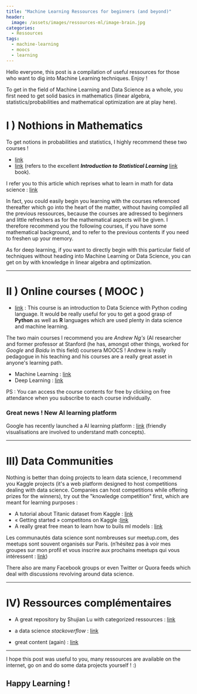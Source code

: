 ```yaml
---
title: "Machine Learning Ressources for beginners (and beyond)"
header:
  image: /assets/images/ressources-ml/image-brain.jpg
categories:
  - Ressources
tags:
  - machine-learning
  - moocs
  - learning
---
```



Hello everyone, this post is a compilation of useful ressources for those who want to dig into Machine Learning techniques.
Enjoy !

To get in the field of Machine Learning and Data Science as a whole, you first need to get solid basics in mathematics (linear algebra, statistics/probabilities and mathematical optimization are at play here).

# I ) Nothions in Mathematics

To get notions in probabilities and statistics, I highly recommend these two courses !

* [link](https://lagunita.stanford.edu/courses/course-v1:OLI+ProbStat+Open_Jan2017/info)
* [link](https://lagunita.stanford.edu/courses/HumanitiesSciences/StatLearning/Winter2016/info) (refers to the excellent ***Introduction to Statistical Learning*** [link](http://www-bcf.usc.edu/~gareth/ISL/) book).

I refer you to this article which reprises what to learn in math for data science : 
[link](https://elitedatascience.com/learn-math-for-data-science)

In fact, you could easily begin you learning with the courses referenced thereafter which go into the heart of the matter, without having compiled all the previous ressources, because the courses are adressed to beginners and little refreshers as for the mathematical aspects will be given. I therefore recommend you the following courses, if you have some mathematical background, and to refer to the previous contents if you need to freshen up your memory.

As for deep learning, if you want to directly begin with this particular field of techniques without heading into Machine Learning or Data Science, you can get on by with knowledge in linear algebra and optimization.

---

# II ) Online courses ( MOOC )

* [link](https://www.datacamp.com/courses/intro-to-python-for-data-science) : This course is an introduction to Data Science with Python coding language. It would be really useful for you to get a good grasp of **Python** as well as **R** languages which are used plenty in data science and machine learning.



The two main courses I recommend you are *Andrew Ng's* (AI researcher and former professor at Stanford (he has, amongst other things, worked for *Google* and *Baidu* in this field) coursera MOOCS ! Andrew is really pedagogue in his teaching and his courses are a really great asset in anyone's learning path.

* Machine Learning : [link](https://www.coursera.org/learn/machine-learning)
* Deep Learning : [link](https://www.coursera.org/specializations/deep-learning)


PS : You can access the course contents for free by clicking on free attendance when you subscribe to each course individually.

### Great news ! New AI learning platform

Google has recently launched a AI learning platform : [link](https://ai.google/education/#?modal_active=none) (friendly visualisations are involved to understand math concepts).


---
# III) Data Communities

Nothing is better than doing projects to learn data science, I recommend you Kaggle projects (it's a web platform designed to host competitions dealing with data science. Companies can host competitions while offering prizes for the winners), try out the "knowledge competition" first, which are meant for learning purposes : 

* A tutorial about Titanic dataset from Kaggle : [link](https://www.datacamp.com/community/open-courses/kaggle-python-tutorial-on-machine-learning)
* « Getting started » competitons on Kaggle :[link](https://www.kaggle.com/competitions?sortBy=grouped&group=general&page=1&pageSize=20&category=gettingStarted)
* A really great free mean to learn how to buils ml models : [link](https://www.kaggle.com/learn/overview)



Les communautés data science sont nombreuses sur meetup.com, des meetups sont souvent organisés sur Paris. (n’hésitez pas à voir mes groupes sur mon profil et vous inscrire aux prochains meetups qui vous intéressent : [link](https://www.meetup.com/fr-FR/Paris-Datageeks/members/199484445/))

There also are many Facebook groups or even Twitter or Quora feeds which deal with discussions revolving around data science.


---

# IV) Ressources complémentaires

* A great repository by Shujian Lu with categorized ressources : [link](https://github.com/Shujian2015/FreeML) 

* a data science *stackoverflow* : [link](https://www.kdnuggets.com/) 

* great content (again) : [link](https://www.analyticsvidhya.com/)

---


I hope this post was useful to you, many ressources are available on the internet, go on and do some data projects yourself ! :) 

## Happy Learning ! 
